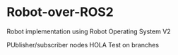 # Robot-over-ROS2
Robot implementation using Robot Operating System V2

PUblisher/subscriber nodes
HOLA 
Test on branches

